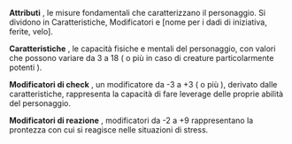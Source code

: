 **Attributi** , le misure fondamentali che caratterizzano il personaggio. Si dividono in Caratteristiche, Modificatori e [nome per i dadi di iniziativa, ferite, velo].

**Caratteristiche** , le capacità fisiche e mentali del personaggio, con valori che possono variare da 3 a 18 ( o più in caso di creature particolarmente potenti ).

**Modificatori di check** , un modificatore da -3 a +3 ( o più ), derivato dalle caratteristiche, rappresenta la capacità di fare leverage delle proprie abilità del personaggio.

**Modificatori di reazione** , modificatori da -2 a +9 rappresentano la prontezza con cui si reagisce nelle situazioni di stress.  
